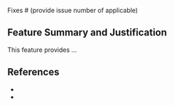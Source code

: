 Fixes # (provide issue number of applicable)

## Feature Summary and Justification

This feature provides ...

## References

* 
*
